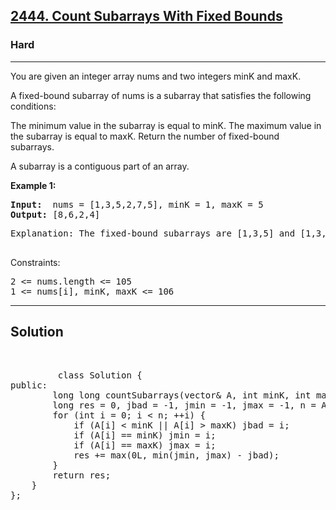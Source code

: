 
<h2><a href="https://leetcode.com/problems/count-subarrays-with-fixed-bounds/description/">2444. Count Subarrays With Fixed Bounds</a></h2>
<h3>Hard</h3>
<hr>
<div><p>
You are given an integer array nums and two integers minK and maxK.

A fixed-bound subarray of nums is a subarray that satisfies the following conditions:

The minimum value in the subarray is equal to minK.
The maximum value in the subarray is equal to maxK.
Return the number of fixed-bound subarrays.

A subarray is a contiguous part of an array.
</p>


<p><strong>Example 1:</strong></p>
<pre><strong>Input:</strong>  nums = [1,3,5,2,7,5], minK = 1, maxK = 5
<strong>Output:</strong> [8,6,2,4]
</pre>
<pre>
Explanation: The fixed-bound subarrays are [1,3,5] and [1,3,5,2].
  </pre>
  

Constraints:
<pre>
2 <= nums.length <= 105
1 <= nums[i], minK, maxK <= 106
</pre>
<hr>
 <h2><strong><b>Solution</b></strong></h2>
 <br>
 <pre>
         class Solution {
public:
        long long countSubarrays(vector<int>& A, int minK, int maxK) {
        long res = 0, jbad = -1, jmin = -1, jmax = -1, n = A.size();
        for (int i = 0; i < n; ++i) {
            if (A[i] < minK || A[i] > maxK) jbad = i;
            if (A[i] == minK) jmin = i;
            if (A[i] == maxK) jmax = i;
            res += max(0L, min(jmin, jmax) - jbad);
        }
        return res;
    }
};
          
 </pre>

